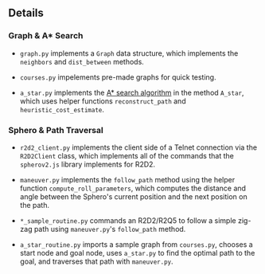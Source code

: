 ## Details

### Graph & A* Search
* `graph.py` implements a `Graph` data structure, which implements the `neighbors` and `dist_between` methods.

* `courses.py` impelements pre-made graphs for quick testing.

* `a_star.py` implements the [A\* search algorithm](https://en.wikipedia.org/wiki/A*_search_algorithm) in the method `A_star`, which uses helper functions `reconstruct_path` and `heuristic_cost_estimate`.

### Sphero & Path Traversal
* `r2d2_client.py` implements the client side of a Telnet connection via the `R2D2Client` class, which implements all of the commands that the `spherov2.js` library implements for R2D2.

* `maneuver.py` implements the `follow_path` method using the helper function `compute_roll_parameters`, which computes the distance and angle between the Sphero's current position and the next position on the path.

* `*_sample_routine.py` commands an R2D2/R2Q5 to follow a simple zig-zag path using `maneuver.py`'s `follow_path` method.

* `a_star_routine.py` imports a sample graph from `courses.py`, chooses a start node and goal node, uses `a_star.py` to find the optimal path to the goal, and traverses that path with `maneuver.py`.
